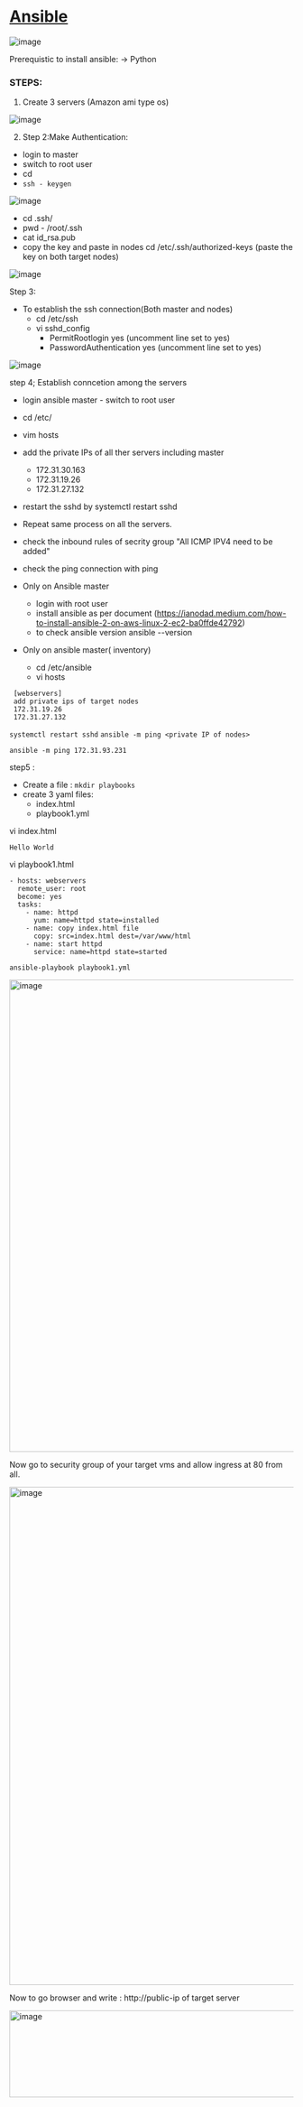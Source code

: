 # <ins>Ansible</ins>

![image](https://github.com/user-attachments/assets/c0ecac23-3d98-4af9-9be4-88a2fbb469b9)
  
Prerequistic to install ansible: -> Python  
### STEPS:

1. Create 3 servers (Amazon ami type os)

![image](https://github.com/user-attachments/assets/1aafeea9-abd1-4502-809c-8a0859838657)

2. Step 2:Make Authentication:
- login to master 
- switch to root user
- cd 
- `ssh - keygen`

![image](https://github.com/user-attachments/assets/1dd3ba1d-441b-4c59-92d2-ee5d39c4af3c)

- cd .ssh/
- pwd - /root/.ssh
- cat id_rsa.pub
- copy the key and paste in nodes cd /etc/.ssh/authorized-keys (paste the key on both target nodes)
  
![image](https://github.com/user-attachments/assets/5705f017-bade-4621-8ddd-2e3b29fcd5bf)

Step 3:
 - To establish the ssh connection(Both master and nodes)
   - cd /etc/ssh
   - vi sshd_config
     - PermitRootlogin yes (uncomment line set to yes)
     - PasswordAuthentication yes (uncomment line set to yes)
  
![image](https://github.com/user-attachments/assets/4902dc3f-3f01-4541-a1dd-259a23f90adc)

step 4; Establish conncetion among the servers
 - login ansible master - switch to root user
 - cd /etc/
 - vim hosts
 - add the private IPs of all ther servers including master
	 - 172.31.30.163
	 - 172.31.19.26
	 - 172.31.27.132
 - restart the sshd by systemctl restart sshd
 - Repeat same process on all the servers.
 - check the inbound rules of secrity group "All ICMP IPV4 need to be added"
 - check the ping connection with ping <private IP>
   
 - Only on Ansible master
   - login with root user
   - install ansible as per document (https://ianodad.medium.com/how-to-install-ansible-2-on-aws-linux-2-ec2-ba0ffde42792)
   - to check ansible version ansible --version
 
 - Only on ansible master( inventory)
   - cd /etc/ansible
   - vi hosts

```
 [webservers]
 add private ips of target nodes
 172.31.19.26
 172.31.27.132
```
 
`systemctl restart sshd`
`ansible -m ping <private IP of nodes>`
 
`ansible -m ping 172.31.93.231`

step5 :  
- Create a file : `mkdir playbooks`
- create 3 yaml files:
  - index.html
  - playbook1.yml

vi index.html  
```
Hello World
```

vi playbook1.html
```
- hosts: webservers
  remote_user: root
  become: yes
  tasks:
    - name: httpd
      yum: name=httpd state=installed
    - name: copy index.html file
      copy: src=index.html dest=/var/www/html
    - name: start httpd
      service: name=httpd state=started
```

```
ansible-playbook playbook1.yml
```
<img width="1895" height="837" alt="image" src="https://github.com/user-attachments/assets/34cc00b2-2425-4612-8eec-470820c2ecb5" />

Now go to security group of your target vms and allow ingress at 80 from all.  
  
<img width="1893" height="883" alt="image" src="https://github.com/user-attachments/assets/eaf48148-456c-4978-87d2-8f60fd45d3a9" />  

Now to go browser and write : http://public-ip of target server  

<img width="797" height="154" alt="image" src="https://github.com/user-attachments/assets/4eed863c-1e52-47fc-9859-d815986abbf4" />  







